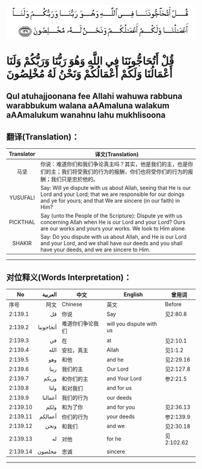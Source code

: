 ![002:139](images/002_139.gif)

#   قُلْ أَتُحَاجُّونَنَا فِي اللَّهِ وَهُوَ رَبُّنَا وَرَبُّكُمْ وَلَنَا أَعْمَالُنَا وَلَكُمْ أَعْمَالُكُمْ وَنَحْنُ لَهُ مُخْلِصُونَ 

## Qul atuhajjoonana fee Allahi wahuwa rabbuna warabbukum walana aAAmaluna walakum aAAmalukum wanahnu lahu mukhlisoona

## 翻译(Translation)：

| Translator | 译文(Translation)                                            |
|:----------:| ------------------------------------------------------------ |
| 马坚       | 你说：难道你们和我们争论真主吗？其实，他是我们的主，也是你们的主；我们将受我们的行为的报酬，你们也将受你们的行为的报酬；我们只是忠於他的。 |
| YUSUFALI   | Say: Will ye dispute with us about Allah, seeing that He is our Lord and your Lord; that we are responsible for our doings and ye for yours; and that We are sincere (in our faith) in Him? |
| PICKTHAL   | Say (unto the People of the Scripture): Dispute ye with us concerning Allah when He is our Lord and your Lord? Ours are our works and yours your works. We look to Him alone. |
| SHAKIR     | Say: Do you dispute with us about Allah, and He is our Lord and your Lord, and we shall have our deeds and you shall have your deeds, and we are sincere to Him. |

---

## 对位释义(Words Interpretation)：

| No       | العربية   | 中文             | English                  | 曾用词     |
| -------- | ---------:| ---------------- | ------------------------ | ---------- |
| 序号     | 阿文      | Chinese          | 英文                     | Before     |
| 2:139.1  | قل        | 你说             | Say                      | 见2:80.8   |
| 2:139.2  | أتحاجوننا | 难道你们争论我们 | will you dispute with us |            |
| 2:139.3  | في        | 在               | at                       | 见2:10.1   |
| 2:139.4  | الله      | 安拉，真主       | Allah                    | 见1:1.2    |
| 2:139.5  | وهو       | 和他             | and he                   | 见2:29.16  |
| 2:139.6  | ربنا      | 我们的主         | Our Lord                 | 见2:127.8  |
| 2:139.7  | وربكم     | 和你们的主       | and Your Lord            | 参2:21.5   |
| 2:139.8  | ولنا      | 和对我们         | and for us               |            |
| 2:139.9  | أعمالنا   | 我们的行为       | our deeds                |            |
| 2:139.10 | ولكم      | 和为了你         | and for you              | 见2:36.13  |
| 2:139.11 | أعمالكم   | 你们的行为       | your deeds               | 参2:139.9  |
| 2:139.12 | ونحن      | 和我们           | and we                   | 见2:30.18  |
| 2:139.13 | له        | 对他             | for he                   | 见2:102.62 |
| 2:139.14 | مخلصون    | 忠诚             | sincere                  |            |

---
